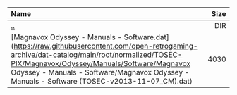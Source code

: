 |Name|Size|
|:---|---:|
|[..](../index.html)|DIR|
|[Magnavox Odyssey - Manuals - Software.dat](https://raw.githubusercontent.com/open-retrogaming-archive/dat-catalog/main/root/normalized/TOSEC-PIX/Magnavox/Odyssey/Manuals/Software/Magnavox Odyssey - Manuals - Software/Magnavox Odyssey - Manuals - Software (TOSEC-v2013-11-07_CM).dat)|4030|
